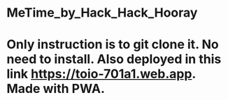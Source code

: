 # MeTime_by_Hack_Hack_Hooray

# Only instruction is to git clone it. No need to install. Also deployed in this link https://toio-701a1.web.app. Made with PWA.
